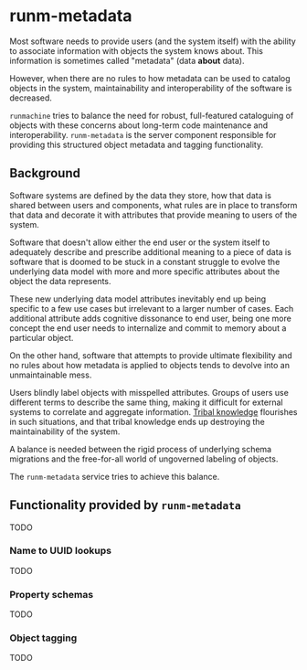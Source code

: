# runm-metadata

Most software needs to provide users (and the system itself) with the ability
to associate information with objects the system knows about. This information
is sometimes called "metadata" (data **about** data).

However, when there are no rules to how metadata can be used to catalog objects
in the system, maintainability and interoperability of the software is
decreased.

`runmachine` tries to balance the need for robust, full-featured cataloguing of
objects with these concerns about long-term code maintenance and
interoperability. `runm-metadata` is the server component responsible for
providing this structured object metadata and tagging functionality.

## Background

Software systems are defined by the data they store, how that data is shared
between users and components, what rules are in place to transform that data
and decorate it with attributes that provide meaning to users of the system.

Software that doesn't allow either the end user or the system itself to
adequately describe and prescribe additional meaning to a piece of data is
software that is doomed to be stuck in a constant struggle to evolve the
underlying data model with more and more specific attributes about the object
the data represents.

These new underlying data model attributes inevitably end up being specific to
a few use cases but irrelevant to a larger number of cases. Each additional
attribute adds cognitive dissonance to end user, being one more concept the end
user needs to internalize and commit to memory about a particular object.

On the other hand, software that attempts to provide ultimate flexibility and
no rules about how metadata is applied to objects tends to devolve into an
unmaintainable mess.

Users blindly label objects with misspelled attributes.  Groups of users use
different terms to describe the same thing, making it difficult for external
systems to correlate and aggregate information. [Tribal knowledge](https://en.wikipedia.org/wiki/Tribal_knowledge)
flourishes in such situations, and that tribal knowledge ends up destroying the
maintainability of the system.

A balance is needed between the rigid process of underlying schema migrations
and the free-for-all world of ungoverned labeling of objects.

The `runm-metadata` service tries to achieve this balance.

## Functionality provided by `runm-metadata`

TODO

### Name to UUID lookups

TODO

### Property schemas

TODO

### Object tagging

TODO
